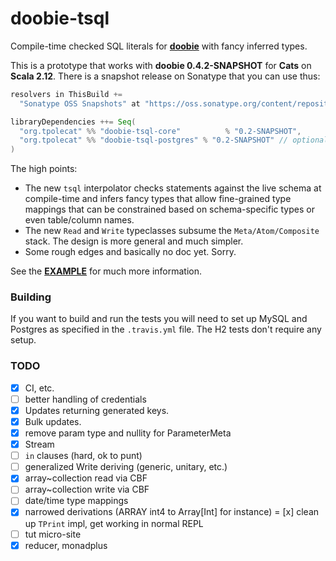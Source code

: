 # doobie-tsql

Compile-time checked SQL literals for **[doobie]()** with fancy inferred types.

This is a prototype that works with **doobie 0.4.2-SNAPSHOT** for **Cats** on **Scala 2.12**. There is a snapshot release on Sonatype that you can use thus:

```scala
resolvers in ThisBuild +=
  "Sonatype OSS Snapshots" at "https://oss.sonatype.org/content/repositories/snapshots"

libraryDependencies ++= Seq(
  "org.tpolecat" %% "doobie-tsql-core"          % "0.2-SNAPSHOT",
  "org.tpolecat" %% "doobie-tsql-postgres" % "0.2-SNAPSHOT" // optional, for array type mappings and some other things
)
```

The high points:

- The new `tsql` interpolator checks statements against the live schema at compile-time and infers fancy types that allow fine-grained type mappings that can be constrained based on schema-specific types or even table/column names.
- The new `Read` and `Write` typeclasses subsume the `Meta/Atom/Composite` stack. The design is more general and much simpler.
- Some rough edges and basically no doc yet. Sorry.

See the [**EXAMPLE**](EXAMPLE.md) for much more information.

### Building

If you want to build and run the tests you will need to set up MySQL and Postgres as specified in the `.travis.yml` file. The H2 tests don't require any setup.

### TODO

- [x] CI, etc.
- [ ] better handling of credentials
- [x] Updates returning generated keys.
- [x] Bulk updates.
- [x] remove param type and nullity for ParameterMeta
- [x] Stream
- [ ] `in` clauses (hard, ok to punt)
- [ ] generalized Write deriving (generic, unitary, etc.)
- [x] array~collection read via CBF
- [ ] array~collection write via CBF
- [ ] date/time type mappings
- [x] narrowed derivations (ARRAY int4 to Array[Int] for instance)
= [x] clean up `TPrint` impl, get working in normal REPL
- [ ] tut micro-site
- [x] reducer, monadplus
